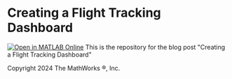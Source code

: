 # Creating a Flight Tracking Dashboard
[![Open in MATLAB Online](https://www.mathworks.com/images/responsive/global/open-in-matlab-online.svg)](https://github.com/MATLAB-Graphics-and-App-Building/matlab-gaab-blog-2024/blob/557fbe45161bb78d6404428f3f874abcffa4bc3f/FlightTrackingDashboard/FlightTrackingDashboard_Part1.mlx)
This is the repository for the blog post "Creating a Flight Tracking Dashboard"

Copyright 2024 The MathWorks &reg;, Inc.

